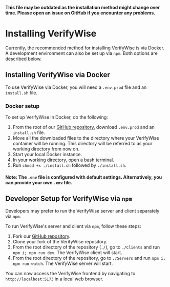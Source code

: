 **This file may be outdated as the installation method might change over time. Please open an issue on GitHub if you encounter any problems.**

# Installing VerifyWise

Currently, the recommended method for installing VerifyWise is via Docker. A development environment can also be set up via `npm`. Both options are described below.

## Installing VerifyWise via Docker

To use VerifyWise via Docker, you will need a `.env.prod` file and an `install.sh` file.

### Docker setup

To set up VerifyWise in Docker, do the following:

1. From the root of our [GitHub repository](https://github.com/bluewave-labs/verifywise), download `.env.prod` and an `install.sh` file.
2. Move all the downloaded files to the directory where your VerifyWise container will be running. This directory will be referred to as your working directory from now on.
3. Start your local Docker instance.
4. In your working directory, open a bash terminal.
5. Run `chmod +x ./install.sh` followed by `./install.sh`.

#### Note: The `.env` file is configured with default settings. Alternatively, you can provide your own `.env` file.

## Developer Setup for VerifyWise via `npm`

Developers may prefer to run the VerifyWise server and client separately via `npm`.

To run VerifyWise's server and client via `npm`, follow these steps:

1. Fork our [GitHub repository](https://github.com/bluewave-labs/verifywise).
2. Clone your fork of the VerifyWise repository.
3. From the root directory of the repository (`./`), go to `./Clients` and run `npm i; npm run dev`.
   The VerifyWise client will start.
4. From the root directory of the repository, go to `./Servers` and run `npm i; npm run watch`.
   The VerifyWise server will start.

You can now access the VerifyWise frontend by navigating to `http://localhost:5173` in a local web browser.

